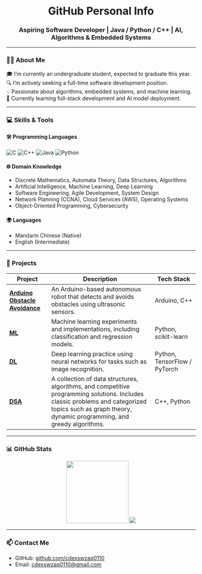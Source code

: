 <h1 align="center">GitHub Personal Info</h1> <h3 align="center">Aspiring Software Developer | Java / Python / C++ | AI, Algorithms & Embedded Systems</h3>

---

### 🧑‍🎓 About Me

🎓 I’m currently an undergraduate student, expected to graduate this year.  
🔍 I’m actively seeking a full-time software development position.  
💡 Passionate about algorithms, embedded systems, and machine learning.  
🌱 Currently learning full-stack development and AI model deployment.

---

### 💻 Skills & Tools

#### 🛠 Programming Languages
![C](https://img.shields.io/badge/C-00599C?style=flat&logo=c&logoColor=white)
![C++](https://img.shields.io/badge/C++-00599C?style=flat&logo=c%2B%2B&logoColor=white)
![Java](https://img.shields.io/badge/Java-ED8B00?style=flat&logo=java&logoColor=white)
![Python](https://img.shields.io/badge/Python-3776AB?style=flat&logo=python&logoColor=white)

#### 🌐 Domain Knowledge
- Discrete Mathematics, Automata Theory, Data Structures, Algorithms
- Artificial Intelligence, Machine Learning, Deep Learning
- Software Engineering, Agile Development, System Design
- Network Planning (CCNA), Cloud Services (AWS), Operating Systems
- Object-Oriented Programming, Cybersecurity

#### 🌍 Languages
- Mandarin Chinese (Native)
- English (Intermediate)

---

### 🚀 Projects

| Project | Description | Tech Stack |
|--------|-------------|------------|
| [**Arduino Obstacle Avoidance**](https://github.com/cdexswzaq0110/Arduino_obstacle_avoidance) | An Arduino-based autonomous robot that detects and avoids obstacles using ultrasonic sensors. | Arduino, C++ |
| [**ML**](https://github.com/cdexswzaq0110/ML) | Machine learning experiments and implementations, including classification and regression models. | Python, scikit-learn |
| [**DL**](https://github.com/cdexswzaq0110/DL) | Deep learning practice using neural networks for tasks such as image recognition. | Python, TensorFlow / PyTorch |
| [**DSA**](https://github.com/cdexswzaq0110/DSA) | A collection of data structures, algorithms, and competitive programming solutions. Includes classic problems and categorized topics such as graph theory, dynamic programming, and greedy algorithms. | C++, Python |

---

### 📊 GitHub Stats

<p align="center">
  <img src="https://github-readme-stats.vercel.app/api?username=cdexswzaq0110&show_icons=true&theme=tokyonight" height="165">
  <img src="https://github-readme-stats.vercel.app/api/top-langs/?username=cdexswzaq0110&layout=compact&theme=tokyonight">
</p>


---

### 📫 Contact Me

- GitHub: [github.com/cdexswzaq0110](https://github.com/cdexswzaq0110)  
- Email: cdexswzaq0110@gmail.com
